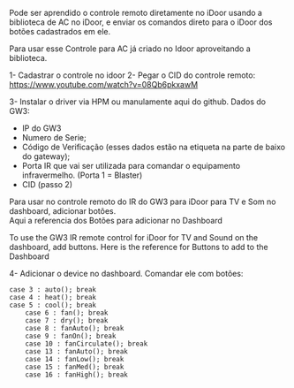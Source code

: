 Pode ser aprendido o controle remoto diretamente no iDoor usando a biblioteca de AC no iDoor, e enviar os comandos direto para o iDoor dos botões cadastrados em ele. 

Para usar esse Controle para AC já criado no Idoor aproveitando a biblioteca. 

1- Cadastrar o controle no idoor
2- Pegar o CID do controle remoto: https://www.youtube.com/watch?v=08Qb6pkxawM

3- Instalar o driver via HPM ou manulamente aqui do github. 
Dados do GW3: 
- IP do GW3
- Numero de Serie; 
- Código de Verificação (esses dados estão na etiqueta na parte de baixo do gateway); 
- Porta IR que vai ser utilizada para comandar o equipamento infravermelho. (Porta 1 = Blaster)
- CID (passo 2)


Para usar no controle remoto do IR do GW3 para iDoor para TV e Som no dashboard, adicionar botões.  
Aqui a referencia dos Botões para adicionar no Dashboard   

To use the GW3 IR remote control for iDoor for TV and Sound on the dashboard, add buttons.
Here is the reference for Buttons to add to the Dashboard

4- Adicionar o device no dashboard. 
Comandar ele com botões: 


	case 3 : auto(); break
	case 4 : heat(); break
	case 5 : cool(); break
        case 6 : fan(); break
        case 7 : dry(); break
        case 8 : fanAuto(); break                
        case 9 : fanOn(); break                
        case 10 : fanCirculate(); break    
        case 13 : fanAuto(); break    
        case 14 : fanLow(); break    
        case 15 : fanMed(); break    
        case 16 : fanHigh(); break  

